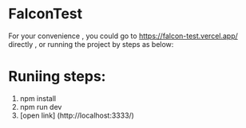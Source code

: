 # FalconTest
For your convenience ,
you could go to https://falcon-test.vercel.app/ directly ,
or running the project by steps as below:

# Runiing steps: 
1. npm install
2. npm run dev
3. [open link] (http://localhost:3333/)
